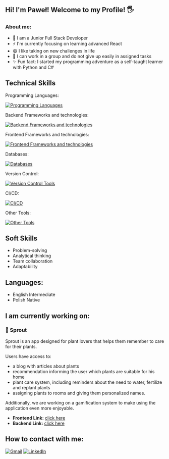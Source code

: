## Hi! I'm Paweł! Welcome to my Profile! 🖐 ##


### About me:
- 🌱 I am a Junior Full Stack Developer
- ⚡ I'm currently focusing on learning advanced React
- 😄 I like taking on new challenges in life
- 🤝 I can work in a group and do not give up easily in assigned tasks
- ✨ Fun fact: I started my programming adventure as a self-taught learner with Python and C#

## Technical Skills

Programming Languages:

[![Programming Languages](https://skillicons.dev/icons?i=java,js,ts&perline=3)](https://skillicons.dev)

Backend Frameworks and technologies:

[![Backend Frameworks and technologies](https://skillicons.dev/icons?i=spring,maven,hibernate&perline=3)](https://skillicons.dev)

Frontend Frameworks and technologies:

[![Frontend Frameworks and technologies](https://skillicons.dev/icons?i=html,css,react,express,nodejs&perline=5)](https://skillicons.dev)

Databases:

[![Databases](https://skillicons.dev/icons?i=postgres,mysql,sqlite,mongodb&perline=4)](https://skillicons.dev)

Version Control:

[![Version Control Tools](https://skillicons.dev/icons?i=git,github&perline=2)](https://skillicons.dev)

CI/CD:

[![CI/CD](https://skillicons.dev/icons?i=githubactions,docker&perline=2)](https://skillicons.dev)

Other Tools:

[![Other Tools](https://skillicons.dev/icons?i=postman&perline=1)](https://skillicons.dev)

## Soft Skills
- Problem-solving
- Analytical thinking
- Team collaboration
- Adaptability
  
## Languages:
- English Intermediate
- Polish  Native

## I am currently working on:
### 🌱 Sprout
Sprout is an app designed for plant lovers that helps them remember to care for their plants.

Users have access to:
- a blog with articles about plants
- recommendation informing the user which plants are suitable for his home
- plant care system, including reminders about the need to water, fertilize and replant plants
- assigning plants to rooms and giving them personalized names.

Additionally, we are working on a gamification system to make using the application even more enjoyable.

- **Frontend Link:** [click here](https://github.com/C00kier/Sprout-frontend)
- **Backend Link:** [click here](https://github.com/C00kier/Sprout-backend)

## How to contact with me:
[![Gmail](https://img.shields.io/badge/Gmail-D14836?style=for-the-badge&logo=gmail&logoColor=white)](mailto:pawelmateuszignaczak@gmail.com)
[![LinkedIn](https://img.shields.io/badge/linkedin-%230077B5.svg?style=for-the-badge&logo=linkedin&logoColor=white)](https://www.linkedin.com/in/pawe%C5%82-ignaczak-2320832b0/)
